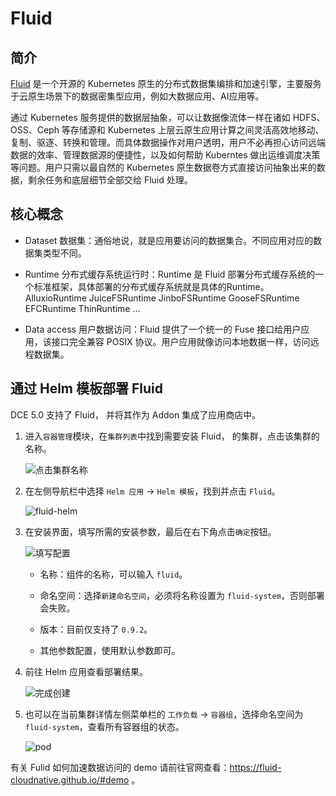 # Fluid

## 简介

[Fluid](http://pasa-bigdata.nju.edu.cn/fluid/zh/) 是一个开源的 Kubernetes 原生的分布式数据集编排和加速引擎，主要服务于云原生场景下的数据密集型应用，例如大数据应用、AI应用等。

通过 Kubernetes 服务提供的数据层抽象，可以让数据像流体一样在诸如 HDFS、OSS、Ceph 等存储源和 Kubernetes 上层云原生应用计算之间灵活高效地移动、复制、驱逐、转换和管理。而具体数据操作对用户透明，用户不必再担心访问远端数据的效率、管理数据源的便捷性，以及如何帮助 Kuberntes 做出运维调度决策等问题。用户只需以最自然的 Kubernetes 原生数据卷方式直接访问抽象出来的数据，剩余任务和底层细节全部交给 Fluid 处理。

## 核心概念

- Dataset 数据集：通俗地说，就是应用要访问的数据集合。不同应用对应的数据集类型不同。

- Runtime 分布式缓存系统运行时：Runtime 是 Fluid 部署分布式缓存系统的一个标准框架，具体部署的分布式缓存系统就是具体的Runtime。
    AlluxioRuntime
    JuiceFSRuntime
    JinboFSRuntime
    GooseFSRuntime
    EFCRuntime
    ThinRuntime
    ...

- Data access 用户数据访问：Fluid 提供了一个统一的 Fuse 接口给用户应用，该接口完全兼容 POSIX 协议。用户应用就像访问本地数据一样，访问远程数据集。

## 通过 Helm 模板部署 Fluid

DCE 5.0 支持了 Fluid， 并将其作为 Addon 集成了应用商店中。

1. 进入`容器管理`模块，在`集群列表`中找到需要安装 Fluid， 的集群，点击该集群的名称。

    ![点击集群名称](https://docs.daocloud.io/daocloud-docs-images/docs/zh/docs/storage/images/fluid01.png)

2. 在左侧导航栏中选择 `Helm 应用` -> `Helm 模板`，找到并点击 `Fluid`。

    ![fluid-helm](https://docs.daocloud.io/daocloud-docs-images/docs/zh/docs/storage/images/fluid02.png)

3. 在安装界面，填写所需的安装参数，最后在右下角点击`确定`按钮。

    ![填写配置](https://docs.daocloud.io/daocloud-docs-images/docs/zh/docs/storage/images/fluid03.png)

    - 名称：组件的名称，可以输入 `fluid`。

    - 命名空间：选择`新建命名空间`，必须将名称设置为 `fluid-system`，否则部署会失败。

    - 版本：目前仅支持了 `0.9.2`。

    - 其他参数配置，使用默认参数即可。

4. 前往 Helm 应用查看部署结果。

    ![完成创建](https://docs.daocloud.io/daocloud-docs-images/docs/zh/docs/storage/images/fluid04.png)

5. 也可以在当前集群详情左侧菜单栏的 `工作负载` -> `容器组`，选择命名空间为 `fluid-system`，查看所有容器组的状态。

    ![pod](https://docs.daocloud.io/daocloud-docs-images/docs/zh/docs/storage/images/fluid05.png)

有关 Fulid 如何加速数据访问的 demo 请前往官网查看：https://fluid-cloudnative.github.io/#demo 。
